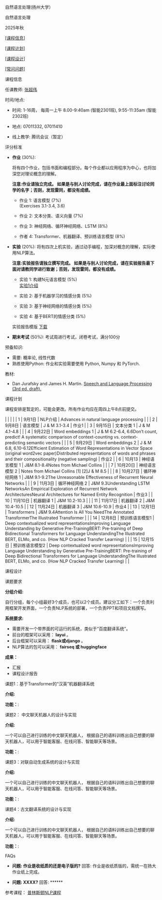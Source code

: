 自然语言处理(扬州大学）

自然语言处理

2025年秋

[\[课程信息\]](https://yzu-nlp.github.io/#info)

[\[课程计划\]](https://yzu-nlp.github.io/#schedule)

[\[课程设计\]](https://yzu-nlp.github.io/#coursework)

[\[常问问题\]](https://yzu-nlp.github.io/#faq)

  

课程信息

任课教师: [张超伟](https://chaoweizh.github.io/)

时间/地点:

- 时间: 1-16周， 每周一上午 8.00-9:40am (智能2301班), 9:55-11:35am (智能2302班)<p></p><p></p>
- 地点: 07011332, 07011410<p></p><p></p>
- 线上教学: 腾讯会议（暂定）<p></p><p></p>

评分标准

- <b>作业</b> (30%):<p></p><p>将有四个作业，包括书面和编程部分。每个作业都以应用程序为中心，也将加深您对理论概念的理解。</p><p><b>注意:作业请独立完成。 如果是与别人讨论完成，请在作业最上面标注讨论同学的名字；否则，发现雷同，都没有成绩。</b></p><p></p><ul><p></p><p></p><li>作业 1: 语言模型 (7%)</li>(Exercises 3.1-3.4, 3.6)<p></p><p></p><li>作业 2: 文本分类、语义向量 (7%)</li><p></p><p></p><li>作业 3: 神经网络、循环神经网络、LSTM (8%)</li><p></p><p></p><li>作者 4: Transformer、机器翻译、预训练语言模型 (8%)</li><p></p><p></p></ul><p></p><p></p>
- <b>实验</b> (20%): 将有四次上机实验，通过动手编程，加深对概念的理解，实际使用NLP算法。<p></p><p><b>注意:实验报告请独立撰写完成。 如果是与别人讨论完成，请在实验报告最下面对请教同学进行致谢；否则，发现雷同，都没有成绩。</b></p><p></p><ul><p></p><p></p><li>实验 1: 构建N元语言模型 (5%)</li><a href="https://yzu-nlp.github.io/exper/Experiment1.zip">实验1介绍</a><p></p><p></p><li>实验 2: 基于机器学习的情感分类 (5%)</li><p></p><p></p><li>实验 3: 基于神经网络的情感分类 (5%)</li><p></p><p></p><li>实验 4: 基于BERT的情感分类 (5%)</li><p></p><p></p></ul><p></p><p>实验报告模版 <a href="https://yzu-nlp.github.io/exper/report_template.docx">下载</a></p><p></p>
- <b>期末考试</b> (50%): 考试周进行考试，闭卷考试，满分100分<p></p><p></p>

预备知识:

- 需要: 概率论, 线性代数
- 熟练使用Python: 作业和实验需要使用 Python, Numpy 和 PyTorch.

教材:

- Dan Jurafsky and James H. Martin. <a href="https://web.stanford.edu/~jurafsky/slp3/">Speech and Language Processing (3rd ed. draft).</a>

课程计划

课程安排是暂定的，可能会更改。所有作业均应在周四上午8点前提交。

|  |
|  |
| 1 | 9月1日 | NLP介绍 | Advances in natural language processing |  |
| 2 | 9月8日 | 语言模型 | J & M 3.1-3.4 | 作业1 |
| 3 | 9月15日 | 文本分类 1 | J & M 4.1-4.8 |  |
| 4 | 9月22日 | Word embeddings 1 | J & M 6.2-6.4, 6.6Don’t count, predict! A systematic comparison of context-counting vs. context-predicting semantic vectors |  |
| 5 | 9月29日 | Word embeddings 2 | J & M 6.8, 6.10-6.12Efficient Estimation of Word Representations in Vector Space (original word2vec paper)Distributed representations of words and phrases and their compositionality (negative sampling) | 作业2 |
| 6 | 10月13 | 神经语言模型 1 | J&M 8.1-8.4Notes from Michael Collins |  |
| 7 | 10月20日 | 神经语言模型 2 | Notes from Michael Collins [1] [2]J & M 8.5 |  |
| 8 | 10月27日 | 循环神经网络 1 | J&M 9.1-9.2The Unreasonable Effectiveness of Recurrent Neural Networks |  |
| 9 | 11月3日 | 循环神经网络 2 | J&M 9.3Understanding LSTM NetworksAn Empirical Exploration of Recurrent Network ArchitecturesNeural Architectures for Named Entity Recognition | 作业3 |
| 10 | 11月10日 | 机器翻译 1 | J&M 10.2-10.3 |  |
| 11 | 11月17日 | 机器翻译 2 | J&M 10.4-10.5 |
| 12 | 11月24日 | 机器翻译 3 | J&M 10.6-10.9 | 作业4 |
| 13 | 12月1日 | Transformers | J&M 9.4Attention Is All You NeedThe Annotated TransformerThe Illustrated Transformer |  |
| 14 | 12月8日 | 预训练语言模型1 | Deep contextualized word representationsImproving Language Understanding by Generative Pre-TrainingBERT: Pre-training of Deep Bidirectional Transformers for Language UnderstandingThe Illustrated BERT, ELMo, and co. (How NLP Cracked Transfer Learning) |  |
| 15 | 12月15日 | 预训练语言模型2 | Deep contextualized word representationsImproving Language Understanding by Generative Pre-TrainingBERT: Pre-training of Deep Bidirectional Transformers for Language UnderstandingThe Illustrated BERT, ELMo, and co. (How NLP Cracked Transfer Learning) |  |

课程设计

课题要求

**分组介绍:**

自行分组，每个小组最好3个成员，也可以2个成员。建议分工如下：一个负责利用框架开发界面，一个负责NLP系统的部署，一个负责PPT和项目文档撰写。

**系统要求:**

- 需要开发一个带界面的可运行的系统，类似于“百度翻译系统”。
- 前台的框架可以采用：<b> layui </b>。
- 后台框架可以采用： <b>flask或django </b>。
- NLP算法的包可以采用： <b>fairseq 或 huggingface</b>

**成果：**

- 汇报
- 课程设计报告

课题1：基于Transformer的“汉英”机器翻译系统

**介绍:**

**功能：**:

课题2： 中文聊天机器人的设计与实现

**介绍:**

一个可以自己进行训练的中文聊天机器人， 根据自己的语料训练出自己想要的聊天机器人，可以用于智能客服、在线问答、智能聊天等场景。

**功能：**:

课题3：对联自动生成系统的设计与实现

**介绍:**

一个可以自己进行训练的中文聊天机器人， 根据自己的语料训练出自己想要的聊天机器人，可以用于智能客服、在线问答、智能聊天等场景。

**功能：**:

课题4：古文翻译系统的设计与实现

**介绍:**

一个可以自己进行训练的中文聊天机器人， 根据自己的语料训练出自己想要的聊天机器人，可以用于智能客服、在线问答、智能聊天等场景。

**功能：**:

  

FAQs

- <p></p><p><b>问题: 作业是收纸质的还是电子版的?</b> 回答: 作业是收纸质版的，需统一在扬大作业纸上完成。</p><p></p>
- <p></p><p><b>问题: XXXX?</b> 回答: ******</p><p></p>

参考课程： [普林斯顿NLP课程](https://princeton-nlp.github.io/cos484/)

